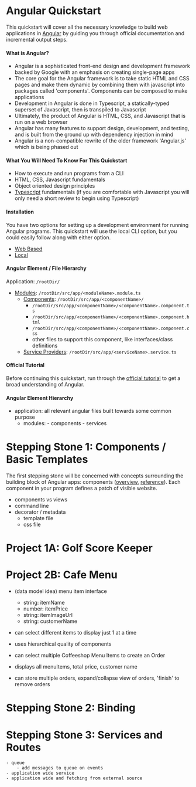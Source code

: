 # Angular Quickstart
This quickstart will cover all the necessary knowledge to build web applications in [Angular](https://angular.io/) by guiding you through official documentation and incremental output steps. 

#### What is Angular?
- Angular is a sophisticated front-end design and development framework backed by Google with an emphasis on creating single-page apps
- The core goal for the Angular framework is to take static HTML and CSS pages and make them dynamic by combining them with javascript into packages called 'components'. Components can be composed to make applications
- Development in Angular is done in Typescript, a statically-typed superset of Javascript, then is transpiled to Javascript
- Ultimately, the product of Angular is HTML, CSS, and Javascript that is run on a web browser
- Angular has many features to support design, development, and testing, and is built from the ground up with dependency injection in mind 
- Angular is a non-compatible rewrite of the older framework 'Angular.js' which is being phased out

#### What You Will Need To Know For This Quickstart
- How to execute and run programs from a CLI
- HTML, CSS, Javascript fundamentals
- Object oriented design principles
- [Typescript](https://www.typescriptlang.org/) fundamentals (if you are comfortable with Javascript you will only need a short review to begin using Typescript)

#### Installation 
You have two options for setting up a development environment for running Angular programs. This quickstart will use the local CLI option, but you could easily follow along with either option. 
- [Web Based](https://stackblitz.com/fork/angular-ivy)
- [Local](https://angular.io/guide/setup-local)

#### Angular Element / File Hierarchy
Application: `/rootDir/` 
- [Modules](https://angular.io/guide/architecture-modules): `/rootDir/src/app/<moduleName>.module.ts`
    - [Components](https://angular.io/guide/architecture-components): `/rootDir/src/app/<componentName>/`
        - `/rootDir/src/app/<componentName>/<componentName>.component.ts` 
        - `/rootDir/src/app/<componentName>/<componentName>.component.html`
        - `/rootDir/src/app/<componentName>/<componentName>.component.css`
        - other files to support this component, like interfaces/class definitions
    - [Service Providers](https://angular.io/guide/architecture-services): `/rootDir/src/app/<serviceName>.service.ts`


#### Official Tutorial
Before continuing this quickstart, run through the [official tutorial](https://angular.io/tutorial) to get a broad understanding of Angular. 


#### Angular Element Hierarchy
- application: all relevant angular files built towards some common purpose
    - modules: 
            - components
            - services
   


# Stepping Stone 1: Components / Basic Templates
The first stepping stone will be concerned with concepts surrounding the building block of Angular apps: components ([overview](https://angular.io/guide/component-overview), [reference](https://angular.io/guide/architecture-components)). Each component in your program defines a patch of visible website.  

- components vs views
- command line 
- decorator / metadata 
    - template file
    - css file

# Project 1A: Golf Score Keeper


# Project 2B: Cafe Menu 
- (data model idea) menu item interface
    - string: itemName
    - number: itemPrice
    - string: itemImageUrl
    - string: customerName
- can select different items to display just 1 at a time

- uses hierarchical quality of components
- can select multiple Coffeeshop Menu Items to create an Order
- displays all menuItems, total price, customer name
- can store multiple orders, expand/collapse view of orders, 'finish' to remove orders

# Stepping Stone 2: Binding

# Stepping Stone 3: Services and Routes
    - queue
        - add messages to queue on events
    - application wide service
    - application wide and fetching from external source
